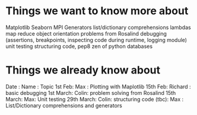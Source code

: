 # Things we want to know more about

Matplotlib 
Seaborn
MPI
Generators
list/dictionary comprehensions
lambdas
map reduce
object orientation
problems from Rosalind
debugging (assertions, breakpoints, inspecting code during runtime, logging module)
unit testing
structuring code, pep8 
zen of python
databases

# Things we already know about

Date : Name : Topic
1st Feb: Max : Plotting with Maplotlib
15th Feb: Richard : basic debugging 
1st March: Colin: problem solving from Rosalind
15th March: Max: Unit testing
29th March: Colin: structuring code
(tbc): Max : List/Dictionary comprehensions and generators






